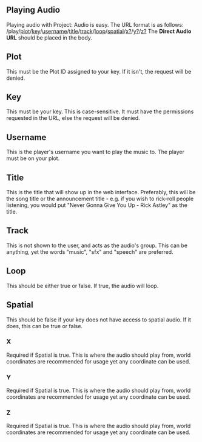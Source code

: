 ## Playing Audio
Playing audio with Project: Audio is easy. The URL format is as follows:
/play/[plot](#plot)/[key](#key)/[username](#username)/[title](#title)/[track](#track)/[loop](#loop)/[spatial](#spatial)/[x?](#x)/[y?](#y)/[z?](#z)
The **Direct Audio URL** should be placed in the body.

## Plot

This must be the Plot ID assigned to your key. If it isn't, the request will be denied.

## Key

This must be your key. This is case-sensitive. It must have the permissions requested in the URL, else the request will be denied.

## Username

This is the player's username you want to play the music to. The player must be on your plot.

## Title

This is the title that will show up in the web interface. Preferably, this will be the song title or the announcement title - e.g. if you wish to rick-roll people listening, you would put "Never Gonna Give You Up - Rick Astley" as the title.

## Track

This is not shown to the user, and acts as the audio's group. This can be anything, yet the words "music", "sfx" and "speech" are preferred.

## Loop

This should be either true or false. If true, the audio will loop.

## Spatial

This should be false if your key does not have access to spatial audio. If it does, this can be true or false.

### X

Required if Spatial is true. This is where the audio should play from, world coordinates are recommended for usage yet any coordinate can be used.

### Y

Required if Spatial is true. This is where the audio should play from, world coordinates are recommended for usage yet any coordinate can be used.

### Z

Required if Spatial is true. This is where the audio should play from, world coordinates are recommended for usage yet any coordinate can be used.

